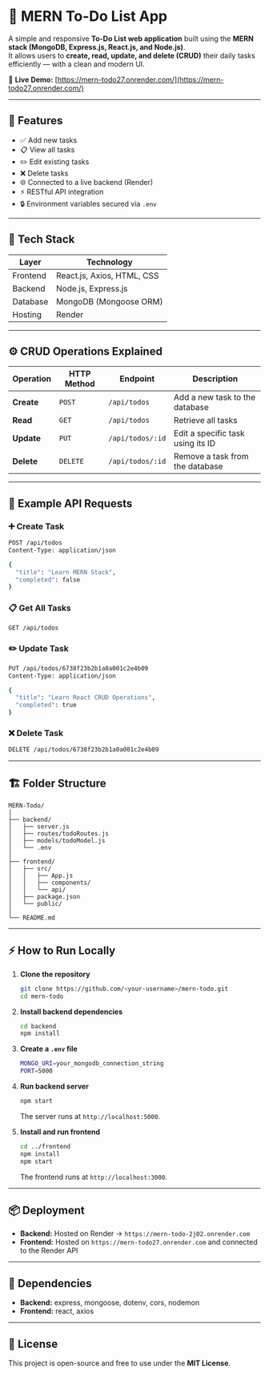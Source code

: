 # 📝 MERN To-Do List App

A simple and responsive **To-Do List web application** built using the **MERN stack (MongoDB, Express.js, React.js, and Node.js)**.  
It allows users to **create, read, update, and delete (CRUD)** their daily tasks efficiently — with a clean and modern UI.

🔗 **Live Demo:** [https://mern-todo27.onrender.com/](https://mern-todo27.onrender.com/)

---

## 🚀 Features

- ✅ Add new tasks  
- 📋 View all tasks  
- ✏️ Edit existing tasks  
- ❌ Delete tasks  
- 🌐 Connected to a live backend (Render)  
- ⚡ RESTful API integration  
- 🔒 Environment variables secured via `.env`

---

## 🧠 Tech Stack

| Layer | Technology |
|--------|-------------|
| Frontend | React.js, Axios, HTML, CSS |
| Backend | Node.js, Express.js |
| Database | MongoDB (Mongoose ORM) |
| Hosting | Render |

---

## ⚙️ CRUD Operations Explained

| Operation | HTTP Method | Endpoint | Description |
|------------|--------------|-----------|--------------|
| **Create** | `POST` | `/api/todos` | Add a new task to the database |
| **Read** | `GET` | `/api/todos` | Retrieve all tasks |
| **Update** | `PUT` | `/api/todos/:id` | Edit a specific task using its ID |
| **Delete** | `DELETE` | `/api/todos/:id` | Remove a task from the database |

---

## 🧩 Example API Requests

### ➕ Create Task
```bash
POST /api/todos
Content-Type: application/json

{
  "title": "Learn MERN Stack",
  "completed": false
}
```

### 📋 Get All Tasks
```bash
GET /api/todos
```

### ✏️ Update Task
```bash
PUT /api/todos/6738f23b2b1a0a001c2e4b09
Content-Type: application/json

{
  "title": "Learn React CRUD Operations",
  "completed": true
}
```

### ❌ Delete Task
```bash
DELETE /api/todos/6738f23b2b1a0a001c2e4b09
```

---

## 🏗️ Folder Structure

```
MERN-Todo/
│
├── backend/
│   ├── server.js
│   ├── routes/todoRoutes.js
│   ├── models/todoModel.js
│   └── .env
│
├── frontend/
│   ├── src/
│   │   ├── App.js
│   │   ├── components/
│   │   └── api/
│   ├── package.json
│   └── public/
│
└── README.md
```

---

## ⚡ How to Run Locally

1. **Clone the repository**
   ```bash
   git clone https://github.com/<your-username>/mern-todo.git
   cd mern-todo
   ```

2. **Install backend dependencies**
   ```bash
   cd backend
   npm install
   ```

3. **Create a `.env` file**
   ```bash
   MONGO_URI=your_mongodb_connection_string
   PORT=5000
   ```

4. **Run backend server**
   ```bash
   npm start
   ```
   The server runs at `http://localhost:5000`.

5. **Install and run frontend**
   ```bash
   cd ../frontend
   npm install
   npm start
   ```
   The frontend runs at `http://localhost:3000`.

---

## 📦 Deployment

- **Backend:** Hosted on Render → `https://mern-todo-2j02.onrender.com`
- **Frontend:** Hosted on `https://mern-todo27.onrender.com` and connected to the Render API

---

## 🧰 Dependencies

- **Backend:** express, mongoose, dotenv, cors, nodemon  
- **Frontend:** react, axios  

---

## 📜 License

This project is open-source and free to use under the **MIT License**.
